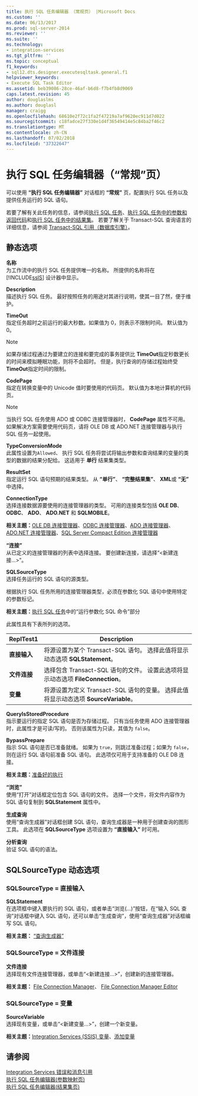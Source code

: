 ```yaml
---
title: 执行 SQL 任务编辑器 （常规页） |Microsoft Docs
ms.custom: ''
ms.date: 06/13/2017
ms.prod: sql-server-2014
ms.reviewer: ''
ms.suite: ''
ms.technology:
- integration-services
ms.tgt_pltfrm: ''
ms.topic: conceptual
f1_keywords:
- sql12.dts.designer.executesqltask.general.f1
helpviewer_keywords:
- Execute SQL Task Editor
ms.assetid: beb39086-28ce-46af-b6d8-f7b4fb8d9069
caps.latest.revision: 45
author: douglaslms
ms.author: douglasl
manager: craigg
ms.openlocfilehash: 68610e2f72c1fa2f47219a7af9620ec911d7d022
ms.sourcegitcommit: c18fadce27f330e1d4f36549414e5c84ba2f46c2
ms.translationtype: MT
ms.contentlocale: zh-CN
ms.lasthandoff: 07/02/2018
ms.locfileid: "37322647"
---
```

# <a name="execute-sql-task-editor-general-page"></a>执行 SQL 任务编辑器（“常规”页）
  可以使用 **“执行 SQL 任务编辑器”** 对话框的 **“常规”** 页，配置执行 SQL 任务以及提供任务运行的 SQL 语句。  
  
 若要了解有关此任务的信息，请参阅[执行 SQL 任务](control-flow/execute-sql-task.md)、[执行 SQL 任务中的参数和返回代码](../../2014/integration-services/parameters-and-return-codes-in-the-execute-sql-task.md)和[执行 SQL 任务中的结果集](../../2014/integration-services/result-sets-in-the-execute-sql-task.md)。 若要了解关于 Transact-SQL 查询语言的详细信息，请参阅 [Transact-SQL 引用（数据库引擎）](/sql/t-sql/language-reference)。  
  
## <a name="static-options"></a>静态选项  
 **名称**  
 为工作流中的执行 SQL 任务提供唯一的名称。 所提供的名称将在 [!INCLUDE[ssIS](../includes/ssis-md.md)] 设计器中显示。  
  
 **Description**  
 描述执行 SQL 任务。 最好按照任务的用途对其进行说明，使其一目了然，便于维护。  
  
 **TimeOut**  
 指定任务超时之前运行的最大秒数。如果值为 0，则表示不限制时间。 默认值为 0。  
  
> [!NOTE]  
>  如果存储过程通过为要建立的连接和要完成的事务提供比 **TimeOut**指定秒数更长的时间来模拟睡眠功能，则将不会超时。 但是，执行查询的存储过程始终受 **TimeOut**指定时间的限制。  
  
 **CodePage**  
 指定在转换变量中的 Unicode 值时要使用的代码页。 默认值为本地计算机的代码页。  
  
> [!NOTE]  
>  当执行 SQL 任务使用 ADO 或 ODBC 连接管理器时， **CodePage** 属性不可用。 如果解决方案需要使用代码页，请将 OLE DB 或 ADO.NET 连接管理器与执行 SQL 任务一起使用。  
  
 **TypeConversionMode**  
 此属性设置为`Allowed`、 执行 SQL 任务将尝试将输出参数和查询结果的变量的类型的数据的结果分配给。 这适用于 **单行** 结果集类型。  
  
 **ResultSet**  
 指定运行 SQL 语句预期的结果类型。 从 **“单行”**、 **“完整结果集”**、 **XML**或 **“无”** 中选择。  
  
 **ConnectionType**  
 选择连接数据源要使用的连接管理器的类型。 可用的连接类型包括 **OLE DB**、 **ODBC**、 **ADO**、 **ADO.NET** 和 **SQLMOBILE**。  
  
 **相关主题：**[OLE DB 连接管理器](connection-manager/ole-db-connection-manager.md)、[ODBC 连接管理器](connection-manager/odbc-connection-manager.md)、[ADO 连接管理器](connection-manager/ado-connection-manager.md)、[ADO.NET 连接管理器](connection-manager/ado-net-connection-manager.md)、[SQL Server Compact Edition 连接管理器](connection-manager/sql-server-compact-edition-connection-manager.md)  
  
 **“连接”**  
 从已定义的连接管理器的列表中选择连接。 要创建新连接，请选择“\<新建连接...>”。  
  
 **SQLSourceType**  
 选择任务运行的 SQL 语句的源类型。  
  
 根据执行 SQL 任务所用的连接管理器类型，必须在参数化 SQL 语句中使用特定的参数标记。  
  
 **相关主题：**[执行 SQL 任务](control-flow/execute-sql-task.md)中的“运行参数化 SQL 命令”部分  
  
 此属性具有下表所列的选项。  
  
|ReplTest1|Description|  
|-----------|-----------------|  
|**直接输入**|将源设置为某个 Transact-SQL 语句。 选择此值将显示动态选项 **SQLStatement**。|  
|**文件连接**|选择包含 Transact-SQL 语句的文件。 设置此选项将显示动态选项 **FileConnection**。|  
|**变量**|将源设置为定义 Transact-SQL 语句的变量。 选择此值将显示动态选项 **SourceVariable**。|  
  
 **QueryIsStoredProcedure**  
 指示要运行的指定 SQL 语句是否为存储过程。 只有当任务使用 ADO 连接管理器时，此属性才是可读/写的。 否则该属性为只读，其值为 `false`。  
  
 **BypassPrepare**  
 指示 SQL 语句是否已准备就绪。  如果为 `true`，则跳过准备过程；如果为 `false`，则在运行 SQL 语句前准备 SQL 语句。 此选项仅可用于支持准备的 OLE DB 连接。  
  
 **相关主题：**[准备好的执行](../relational-databases/native-client-odbc-queries/executing-statements/prepared-execution.md)  
  
 **“浏览”**  
 使用“打开”对话框定位包含 SQL 语句的文件。 选择一个文件，将文件内容作为 SQL 语句复制到 **SQLStatement** 属性中。  
  
 **生成查询**  
 使用“查询生成器”对话框创建 SQL 语句，查询生成器是一种用于创建查询的图形工具。 此选项在 **SQLSourceType** 选项设置为 **“直接输入”** 时可用。  
  
 **分析查询**  
 验证 SQL 语句的语法。  
  
## <a name="sqlsourcetype-dynamic-options"></a>SQLSourceType 动态选项  
  
### <a name="sqlsourcetype--direct-input"></a>SQLSourceType = 直接输入  
 **SQLStatement**  
 在选项框中键入要执行的 SQL 语句，或者单击“浏览(…)”按钮，在“输入 SQL 查询”对话框中键入 SQL 语句，还可以单击“生成查询”，使用“查询生成器”对话框编写 SQL 语句。  
  
 **相关主题：** [“查询生成器”](../../2014/integration-services/query-builder.md)  
  
### <a name="sqlsourcetype--file-connection"></a>SQLSourceType = 文件连接  
 **文件连接**  
 选择现有文件连接管理器，或单击“\<新建连接...>”，创建新的连接管理器。  
  
 **相关主题：** [File Connection Manager](connection-manager/file-connection-manager.md)、 [File Connection Manager Editor](../../2014/integration-services/file-connection-manager-editor.md)  
  
### <a name="sqlsourcetype--variable"></a>SQLSourceType = 变量  
 **SourceVariable**  
 选择现有变量，或单击“\<新建变量...>”，创建一个新变量。  
  
 **相关主题：**[Integration Services (SSIS) 变量](integration-services-ssis-variables.md)、[添加变量](../../2014/integration-services/add-variable.md)  
  
## <a name="see-also"></a>请参阅  
 [Integration Services 错误和消息引用](../../2014/integration-services/integration-services-error-and-message-reference.md)   
 [执行 SQL 任务编辑器&#40;参数映射页&#41;](../../2014/integration-services/execute-sql-task-editor-parameter-mapping-page.md)   
 [执行 SQL 任务编辑器&#40;结果集页&#41;](../../2014/integration-services/execute-sql-task-editor-result-set-page.md)  
  
  
